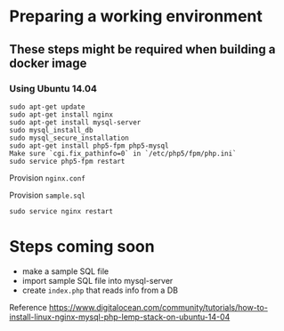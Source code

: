 # Preparing a working environment
## These steps might be required when building a docker image

### Using Ubuntu 14.04

```
sudo apt-get update
sudo apt-get install nginx
sudo apt-get install mysql-server
sudo mysql_install_db
sudo mysql_secure_installation
sudo apt-get install php5-fpm php5-mysql
Make sure `cgi.fix_pathinfo=0` in `/etc/php5/fpm/php.ini`
sudo service php5-fpm restart
```
Provision `nginx.conf`

Provision `sample.sql`

`sudo service nginx restart`

# Steps coming soon
- make a sample SQL file
- import sample SQL file into mysql-server
- create `index.php` that reads info from a DB

Reference
https://www.digitalocean.com/community/tutorials/how-to-install-linux-nginx-mysql-php-lemp-stack-on-ubuntu-14-04
